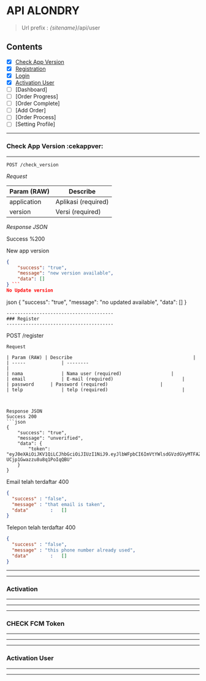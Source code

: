# API ALONDRY
> Url prefix  : *{sitename}*/api/user

## Contents

- [x] [Check App Version](#check-app-version-cekappver)
- [x] [Registration](#registration-register)
- [x] [Login](#login-log_in)
- [x] [Activation User](#activation-user-active_user)
- [ ] [Dashboard]
- [ ] [Order Progress]
- [ ] [Order Complete]
- [ ] [Add Order]
- [ ] [Order Process]
- [ ] [Setting Profile]

---------------------------------------
### Check App Version  :cekappver:
---------------------------------------
```
POST /check_version
```
*Request*

| Param (RAW) | Describe 							|
| -----				| -------- 							|
| application	| Aplikasi (required) 	|
| version			| Versi (required) 			|

*Response JSON*

Success %200

New app version
```json
{
    "success": "true",
    "message": "new version available",
    "data": []
} ```
No Update version
```
json
{
    "success": "true",
    "message": "no updated available",
    "data": []
}
```
---------------------------------------
### Register  
---------------------------------------
```
POST /register 
```
Request  

| Param (RAW) | Describe 											|
| -----				| -------- 											|
| nama 				| Nama user (required) 					|
| email 			| E-mail (required) 						|
| password 		| Password (required) 					|
| telp 				| telp (required) 							|



Response JSON   
Success 200
```json
{
    "success": "true",
    "message": "unverified",
    "data": {
        "token": "eyJ0eXAiOiJKV1QiLCJhbGciOiJIUzI1NiJ9.eyJlbWFpbCI6ImVtYWlsdGVzdGVyMTFAZXhhbXBsZS5jb20iLCJwYXNzd29yZCI6IjNhNTUxZmE5Nzk2NzVmNTJlMDkzOGIwNWFiMThiZjliN2Q3ZDMzNTdlNGFhNDI3MDFkM2M5NzRlNzk2MTJhZWZlNTIxNjg5M2Q0MzUxZDNkIiwibGFzdF9sb2dpbiI6IjIwMTctMTAtMjcgMDY6MTU6MzkifQ.LmDNWZ3zyOaepGHoOUl-UCjp1Gwazzu8u8q1PoIqQBU"
    }
}
```

Email telah terdaftar 400
```json
{
  "success"	: "false",
  "message"	: "that email is taken",
  "data" 		:	[]
}
```

Telepon telah terdaftar 400
```json
{
  "success"	: "false",
  "message"	: "this phone number already used",
  "data" 		:	[]
}
```
---------------

---------------
### Activation 
---------------
---------------

---------------
### CHECK FCM Token 
---------------
---------------

---------------
### Activation User
---------------
---------------
